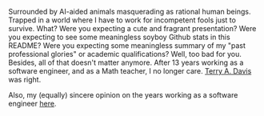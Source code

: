 Surrounded by AI-aided animals masquerading as rational human beings. Trapped in a world where I have to work for incompetent fools just to survive. What? Were you expecting a cute and fragrant presentation? Were you expecting to see some meaningless soyboy Github stats in this README? Were you expecting some meaningless summary of my "past professional glories" or academic qualifications? Well, too bad for you. Besides, all of that doesn't matter anymore. After 13 years working as a software engineer, and as a Math teacher, I no longer care. [Terry A. Davis](https://www.youtube.com/watch?v=4K8IEzXnMYk) was right.

Also, my (equally) sincere opinion on the years working as a software engineer [here](https://drive.google.com/file/d/1YxfnsVZJ4dFelXzAidN29Z2_HmzjwQ4_/view?usp=sharing).
